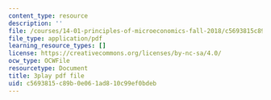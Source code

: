 ```yaml
---
content_type: resource
description: ''
file: /courses/14-01-principles-of-microeconomics-fall-2018/c5693815c89b0e061ad810c99ef0bdeb_6XhkCU8Rw_0.pdf
file_type: application/pdf
learning_resource_types: []
license: https://creativecommons.org/licenses/by-nc-sa/4.0/
ocw_type: OCWFile
resourcetype: Document
title: 3play pdf file
uid: c5693815-c89b-0e06-1ad8-10c99ef0bdeb
---
```

